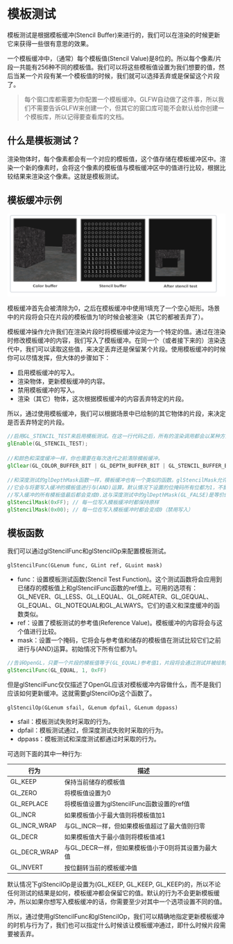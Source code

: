 # 模板测试

模板测试是根据模板缓冲(Stencil Buffer)来进行的，我们可以在渲染的时候更新它来获得一些很有意思的效果。

一个模板缓冲中，（通常）每个模板值(Stencil Value)是8位的。所以每个像素/片段一共能有256种不同的模板值。我们可以将这些模板值设置为我们想要的值，然后当某一个片段有某一个模板值的时候，我们就可以选择丢弃或是保留这个片段了。

>每个窗口库都需要为你配置一个模板缓冲。GLFW自动做了这件事，所以我们不需要告诉GLFW来创建一个，但其它的窗口库可能不会默认给你创建一个模板库，所以记得要查看库的文档。

## 什么是模板测试？

渲染物体时，每个像素都会有一个对应的模板值，这个值存储在模板缓冲区中。渲染一个新的像素时，会将这个像素的模板值与模板缓冲区中的值进行比较，根据比较结果来渲染这个像素。这就是模板测试。

## 模板缓冲示例

![stencil_test](../images/stencilTest/stencil_test_1.png)

模板缓冲首先会被清除为0，之后在模板缓冲中使用1填充了一个空心矩形。场景中的片段将会只在片段的模板值为1的时候会被渲染（其它的都被丢弃了）。

模板缓冲操作允许我们在渲染片段时将模板缓冲设定为一个特定的值。通过在渲染时修改模板缓冲的内容，我们写入了模板缓冲。在同一个（或者接下来的）渲染迭代中，我们可以读取这些值，来决定丢弃还是保留某个片段。使用模板缓冲的时候你可以尽情发挥，但大体的步骤如下：

+ 启用模板缓冲的写入。
+ 渲染物体，更新模板缓冲的内容。
+ 禁用模板缓冲的写入。
+ 渲染（其它）物体，这次根据模板缓冲的内容丢弃特定的片段。

所以，通过使用模板缓冲，我们可以根据场景中已绘制的其它物体的片段，来决定是否丢弃特定的片段。

```glsl
//启用GL_STENCIL_TEST来启用模板测试。在这一行代码之后，所有的渲染调用都会以某种方式影响着模板缓冲。
glEnable(GL_STENCIL_TEST);

//和颜色和深度缓冲一样，你也需要在每次迭代之前清除模板缓冲。
glClear(GL_COLOR_BUFFER_BIT | GL_DEPTH_BUFFER_BIT | GL_STENCIL_BUFFER_BIT);

//和深度测试的glDepthMask函数一样，模板缓冲也有一个类似的函数。glStencilMask允许我们设置一个位掩码(Bitmask)，
//它会与将要写入缓冲的模板值进行与(AND)运算。默认情况下设置的位掩码所有位都为1，不影响输出，但如果我们将它设置为0x00，
//写入缓冲的所有模板值最后都会变成0.这与深度测试中的glDepthMask(GL_FALSE)是等价的。
glStencilMask(0xFF); // 每一位写入模板缓冲时都保持原样
glStencilMask(0x00); // 每一位在写入模板缓冲时都会变成0（禁用写入）

```

## 模板函数

我们可以通过glStencilFunc和glStencilOp来配置模板测试。

`glStencilFunc(GLenum func, GLint ref, GLuint mask)`

+ func：设置模板测试函数(Stencil Test Function)。这个测试函数将会应用到已储存的模板值上和glStencilFunc函数的ref值上。可用的选项有：GL_NEVER、GL_LESS、GL_LEQUAL、GL_GREATER、GL_GEQUAL、GL_EQUAL、GL_NOTEQUAL和GL_ALWAYS。它们的语义和深度缓冲的函数类似。
+ ref：设置了模板测试的参考值(Reference Value)。模板缓冲的内容将会与这个值进行比较。
+ mask：设置一个掩码，它将会与参考值和储存的模板值在测试比较它们之前进行与(AND)运算。初始情况下所有位都为1。

```glsl
//告诉OpenGL，只要一个片段的模板值等于(GL_EQUAL)参考值1，片段将会通过测试并被绘制，否则会被丢弃。
glStencilFunc(GL_EQUAL, 1, 0xFF)
```

但是glStencilFunc仅仅描述了OpenGL应该对模板缓冲内容做什么，而不是我们应该如何更新缓冲。这就需要glStencilOp这个函数了。

`glStencilOp(GLenum sfail, GLenum dpfail, GLenum dppass)`

+ sfail：模板测试失败时采取的行为。
+ dpfail：模板测试通过，但深度测试失败时采取的行为。
+ dppass：模板测试和深度测试都通过时采取的行为。

可选则下面的其中一种行为:

|行为|描述|
|--|--|
|GL_KEEP|保持当前储存的模板值|
|GL_ZERO|将模板值设置为0|
|GL_REPLACE|将模板值设置为glStencilFunc函数设置的ref值|
|GL_INCR|如果模板值小于最大值则将模板值加1|
|GL_INCR_WRAP|与GL_INCR一样，但如果模板值超过了最大值则归零|
|GL_DECR|如果模板值大于最小值则将模板值减1|
|GL_DECR_WRAP|与GL_DECR一样，但如果模板值小于0则将其设置为最大值|
|GL_INVERT|按位翻转当前的模板缓冲值|

默认情况下glStencilOp是设置为(GL_KEEP, GL_KEEP, GL_KEEP)的，所以不论任何测试的结果是如何，模板缓冲都会保留它的值。默认的行为不会更新模板缓冲，所以如果你想写入模板缓冲的话，你需要至少对其中一个选项设置不同的值。

所以，通过使用glStencilFunc和glStencilOp，我们可以精确地指定更新模板缓冲的时机与行为了，我们也可以指定什么时候该让模板缓冲通过，即什么时候片段需要被丢弃。
